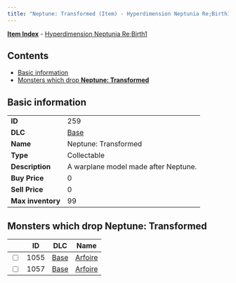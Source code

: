```yaml
---
title: "Neptune: Transformed (Item) - Hyperdimension Neptunia Re;Birth1"
---
```


[**Item Index**](/neptunia/rb1/item/index.html) - [Hyperdimension Neptunia Re;Birth1](/neptunia/rb1)

## Contents

- [Basic information](#basic-information)
- [Monsters which drop **Neptune: Transformed**](#monsters-which-drop-neptune-transformed)

## Basic information

|   |   |
| -- | -- |
| **ID** | 259 |
| **DLC** | [Base](/neptunia/rb1/dlc/1-base.html) |
| **Name** | Neptune: Transformed |
| **Type** | Collectable |
| **Description** | A warplane model made after Neptune. |
| **Buy Price** | 0 |
| **Sell Price** | 0 |
| **Max inventory** | 99 |


## Monsters which drop **Neptune: Transformed**

|    | ID | DLC | Name |
| -- | -- | --- | ---- |
| <input type="checkbox" id="rb1-monster-1-1055" class="trackbox" /> | 1055 | [Base](/neptunia/rb1/dlc/1-base.html) | [Arfoire](/neptunia/rb1/monster/1-1055-arfoire.html) |
| <input type="checkbox" id="rb1-monster-1-1057" class="trackbox" /> | 1057 | [Base](/neptunia/rb1/dlc/1-base.html) | [Arfoire](/neptunia/rb1/monster/1-1057-arfoire.html) |
